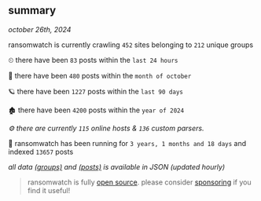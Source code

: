 
## summary
_october 26th, 2024_

ransomwatch is currently crawling `452` sites belonging to `212` unique groups

⏲ there have been `83` posts within the `last 24 hours`

🦈 there have been `480` posts within the `month of october`

🪐 there have been `1227` posts within the `last 90 days`

🏚 there have been `4200` posts within the `year of 2024`

_⚙️ there are currently `115` online hosts & `136` custom parsers._

🦕 ransomwatch has been running for `3 years, 1 months and 18 days` and indexed `13657` posts

_all data  [(groups)](http://ransomwhat.telemetry.ltd/groups) and [(posts)](http://ransomwhat.telemetry.ltd/posts) is available in JSON (updated hourly)_

> ransomwatch is fully [open source](https://github.com/joshhighet/ransomwatch#ransomwatch--). please consider [sponsoring](https://github.com/sponsors/joshhighet) if you find it useful!
